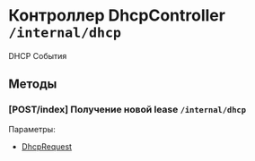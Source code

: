 # Контроллер DhcpController `/internal/dhcp`

DHCP События

## Методы

### [POST/index] Получение новой lease `/internal/dhcp`

Параметры: 

- [DhcpRequest](../OBJECT.md#DhcpRequest) 
